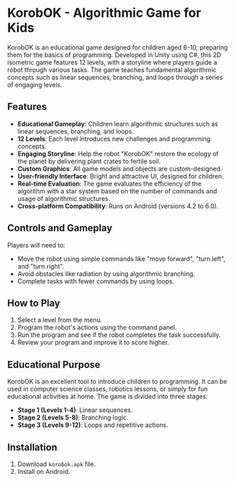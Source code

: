 # KorobOK - Algorithmic Game for Kids

KorobOK is an educational game designed for children aged 6-10, preparing them for the basics of programming. Developed in Unity using C#, this 2D isometric game features 12 levels, with a storyline where players guide a robot through various tasks. The game teaches fundamental algorithmic concepts such as linear sequences, branching, and loops through a series of engaging levels.

## Features
- **Educational Gameplay**: Children learn algorithmic structures such as linear sequences, branching, and loops.
- **12 Levels**: Each level introduces new challenges and programming concepts.
- **Engaging Storyline**: Help the robot "KorobOK" restore the ecology of the planet by delivering plant crates to fertile soil.
- **Custom Graphics**: All game models and objects are custom-designed.
- **User-friendly Interface**: Bright and attractive UI, designed for children.
- **Real-time Evaluation**: The game evaluates the efficiency of the algorithm with a star system based on the number of commands and usage of algorithmic structures.
- **Cross-platform Compatibility**: Runs on Android (versions 4.2 to 6.0).

## Controls and Gameplay
Players will need to:
- Move the robot using simple commands like "move forward", "turn left", and "turn right".
- Avoid obstacles like radiation by using algorithmic branching.
- Complete tasks with fewer commands by using loops.

## How to Play
1. Select a level from the menu.
2. Program the robot's actions using the command panel.
3. Run the program and see if the robot completes the task successfully.
4. Review your program and improve it to score higher.

## Educational Purpose
KorobOK is an excellent tool to introduce children to programming. It can be used in computer science classes, robotics lessons, or simply for fun educational activities at home. The game is divided into three stages:
- **Stage 1 (Levels 1-4)**: Linear sequences.
- **Stage 2 (Levels 5-8)**: Branching logic.
- **Stage 3 (Levels 9-12)**: Loops and repetitive actions.

## Installation
1. Download `korobok.apk` file.
2. Install on Android.
